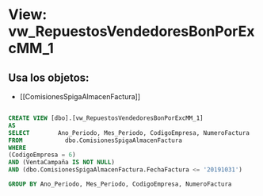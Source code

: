 # View: vw_RepuestosVendedoresBonPorExcMM_1

## Usa los objetos:
- [[ComisionesSpigaAlmacenFactura]]

```sql

CREATE VIEW [dbo].[vw_RepuestosVendedoresBonPorExcMM_1]
AS
SELECT        Ano_Periodo, Mes_Periodo, CodigoEmpresa, NumeroFactura
FROM            dbo.ComisionesSpigaAlmacenFactura
WHERE        
(CodigoEmpresa = 6) 
AND (VentaCampaña IS NOT NULL)
AND (dbo.ComisionesSpigaAlmacenFactura.FechaFactura <= '20191031')

GROUP BY Ano_Periodo, Mes_Periodo, CodigoEmpresa, NumeroFactura



```
